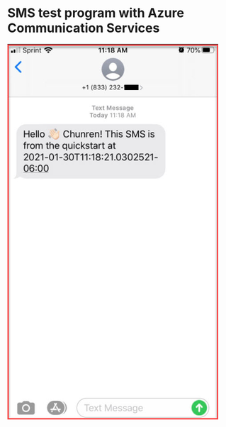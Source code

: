 # SMS test program with Azure Communication Services

![SMS Screenshot](https://github.com/chunren/markdown-src/blob/master/raw/images/chunren_sms_quickstart01.jpg)
